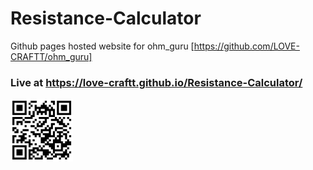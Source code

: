 # Resistance-Calculator

Github pages hosted website for ohm_guru [https://github.com/LOVE-CRAFTT/ohm_guru]


### Live at https://love-craftt.github.io/Resistance-Calculator/

<img src="./websiteQR.png" alt="Website QR Code" style="width: 100px; height: 100px;">
